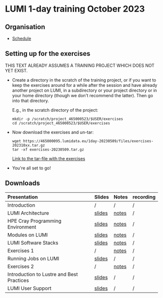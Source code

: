 # LUMI 1-day training October 2023

## Organisation

-   [Schedule](schedule.md)


## Setting up for the exercises

THIS TEXT ALREADY ASSUMES A TRAINING PROJECT WHICH DOES NOT YET EXIST.

-   Create a directory in the scratch of the training project, or if you want to
    keep the exercises around for a while after the session and have already
    another project on LUMI, in a subdirectory or your project directory 
    or in your home directory (though we don't recommend the latter).
    Then go into that directory.

    E.g., in the scratch directory of the project:

    ```
    mkdir -p /scratch/project_465000523/$USER/exercises
    cd /scratch/project_465000523/$USER/exercises
    ```

-   Now download the exercises and un-tar:

    ```
    wget https://465000095.lumidata.eu/1day-20230509/files/exercises-202310xx.tar.gz
    tar -xf exercises-20230509.tar.gz
    ```

    [Link to the tar-file with the exercises](https://465000095.lumidata.eu/1day-20230509/files/exercises-20230509.tar.gz)

-   You're all set to go!


## Downloads

| Presentation | Slides | Notes | recording |
|:-------------|:-------|:------|:----------|
| Introduction | / | / | / |
| LUMI Architecture | [slides](https://465000095.lumidata.eu/1day-20230509/files/LUMI-1day-20230509-01-architecture.pdf) | [notes](01_Architecture.md) | / |
| HPE Cray Programming Environment | [slides](https://465000095.lumidata.eu/1day-20230509/files/LUMI-1day-20230509-02-CPE.pdf) | [notes](02_CPE.md) | / |
| Modules on LUMI | [slides](https://465000095.lumidata.eu/1day-20230509/files/LUMI-1day-20230509-03-modules.pdf) | [notes](03_Modules.md) | / |
| LUMI Software Stacks | [slides](https://465000095.lumidata.eu/1day-20230509/files/LUMI-1day-20230509-04-software.pdf) | [notes](04_Software_stacks.md) | / |
| Exercises 1 | / | [notes](05_Exercises_1.md) | / |
| Running Jobs on LUMI | [slides](https://465000095.lumidata.eu/1day-20230509/files/LUMI-1day-20230509-06-running_jobs.pdf) | / | / |
| Exercises 2 | / | [notes](07_Exercises_2.md) | / |
| Introduction to Lustre and Best Practices | [slides](https://465000095.lumidata.eu/1day-20230509/files/LUMI-1day-20230509-08-Lustre-intro.pdf) | / | / |
| LUMI User Support | [slides](https://465000095.lumidata.eu/1day-20230509/files/LUMI-1day-20230509-09-Lumi-support.pdf) | / | / |

